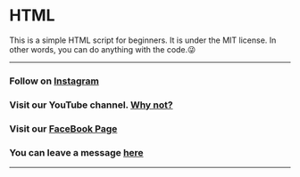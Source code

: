 # HTML
This is a simple HTML script for beginners.
It is under the MIT license. In other words, you can do anything with the code.😜
***

### Follow on [Instagram](https://www.instagram.com/madmax4708/)
### Visit our YouTube channel. [Why not?](https://youtube.com/channel/UC02OkpTZkxRZCEzFjawf6mA)
### Visit our [FaceBook Page](fb.me/HackWeiser360)
### You can leave a message [here](m.me/HackWeiser360)
***